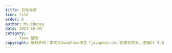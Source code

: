 ```yaml
---
title: 并发与锁
icon: file
order: 6
author: Ms.Cheney
date: 2023-10-05
category:
    - Java 基础
copyright: 版权声明：本文为JavaPass博主「javapass.cn」的原创文章，遵循CC 4.0 BY-SA版权协议，转载请附上原文出处链接及本声明。
---
```


